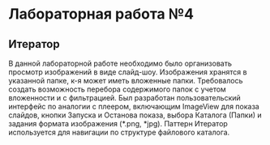 # Лабораторная работа №4
## Итератор

В данной лабораторной работе необходимо было организовать просмотр изображений в виде слайд-шоу. Изображения хранятся в указанной папке, к-я может иметь вложенные папки. Требовалось создать возможность перебора содержимого папок с учетом вложенности и с фильтрацией. Был разработан пользовательский интерфейс по аналогии с плеером, включающим ImageView для  показа слайдов, кнопки Запуска и Останова показа, выбора Каталога (Папки) и задания формата изображения (*.png, *jpg). 
Паттерн Итератор используется для навигации по структуре файлового каталога.
